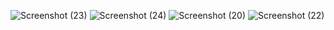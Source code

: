 ![Screenshot (23)](https://user-images.githubusercontent.com/49262093/126485694-467a42bf-958d-4390-ba9c-e00a21083ea2.png)
![Screenshot (24)](https://user-images.githubusercontent.com/49262093/126485702-d98c0ca4-b576-4b7d-b074-634f637ab973.png)
![Screenshot (20)](https://user-images.githubusercontent.com/49262093/126485703-12680a03-4aee-4295-90e7-0fcc2862c398.png)
![Screenshot (22)](https://user-images.githubusercontent.com/49262093/126485704-bed38acd-e1d7-4d07-b257-b522fd34b564.png)

